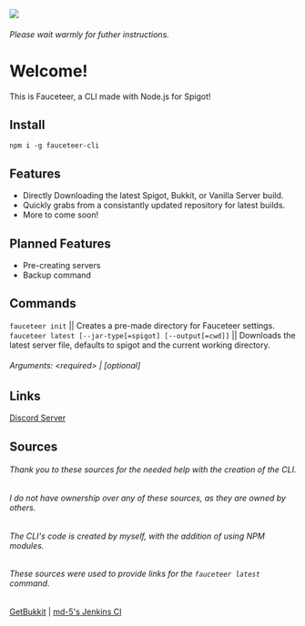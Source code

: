 ![](https://cdn.discordapp.com/attachments/431882395114012695/442219259628617728/FauceteerLogo.png)
###### Please wait warmly for futher instructions.

# Welcome!
This is Fauceteer, a CLI made with Node.js for Spigot!

## Install
```npm i -g fauceteer-cli```

## Features
* Directly Downloading the latest Spigot, Bukkit, or Vanilla Server build.
* Quickly grabs from a consistantly updated repository for latest builds.
* More to come soon!

## Planned Features
* Pre-creating servers
* Backup command

## Commands
`fauceteer init` || Creates a pre-made directory for Fauceteer settings.
<br>
`fauceteer latest [--jar-type[=spigot] [--output[=cwd]]` || Downloads the latest server file, defaults to spigot and the current working directory.

###### Arguments: \<required\> | [optional]

## Links
[Discord Server](https://discord.gg/Y32uH7H)

## Sources
###### Thank you to these sources for the needed help with the creation of the CLI.
###### I do not have ownership over any of these sources, as they are owned by others.
###### The CLI's code is created by myself, with the addition of using NPM modules.
###### These sources were used to provide links for the `fauceteer latest` command.
[GetBukkit](https://getbukkit.org) | 
[md-5's Jenkins CI](https://ci.md-5.net/)
